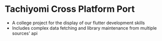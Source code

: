 # Tachiyomi Cross Platform Port

- A college project for the display of our flutter development skills
- Includes complex data fetching and library maintenance from multiple sources' api
